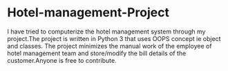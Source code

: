 # Hotel-management-Project
I have tried to computerize the hotel management system through my project.The project is written in Python 3 that uses OOPS concept ie object and classes.
The project minimizes the manual work of the employee of hotel management team and store/modify the bill details of the customer.Anyone is free to contribute.
